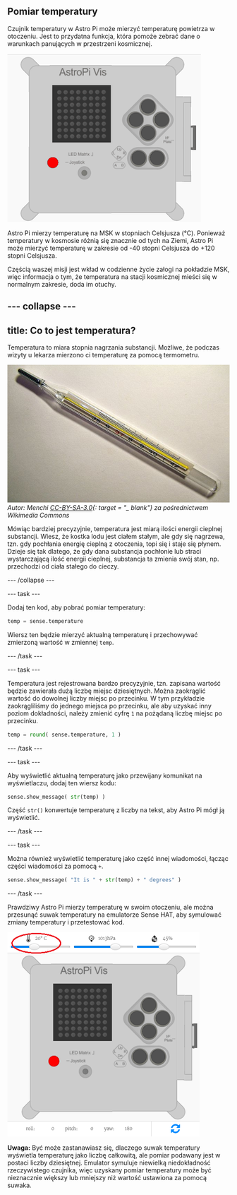 ## Pomiar temperatury

Czujnik temperatury w Astro Pi może mierzyć temperaturę powietrza w otoczeniu. Jest to przydatna funkcja, która pomoże zebrać dane o warunkach panujących w przestrzeni kosmicznej.

![Wiadomość o temperaturze](images/degrees-message.gif)

Astro Pi mierzy temperaturę na MSK w stopniach Celsjusza (&deg;C). Ponieważ temperatury w kosmosie różnią się znacznie od tych na Ziemi, Astro Pi może mierzyć temperaturę w zakresie od -40 stopni Celsjusza do +120 stopni Celsjusza.

Częścią waszej misji jest wkład w codzienne życie załogi na pokładzie MSK, więc informacja o tym, że temperatura na stacji kosmicznej mieści się w normalnym zakresie, doda im otuchy.

--- collapse ---
---
title: Co to jest temperatura?
---

Temperatura to miara stopnia nagrzania substancji. Możliwe, że podczas wizyty u lekarza mierzono ci temperaturę za pomocą termometru.

![Termometr](images/thermometer.JPG) *Autor: Menchi [CC-BY-SA-3.0](http://creativecommons.org/licenses/by-sa/3.0/){: target = "_ blank"} za pośrednictwem Wikimedia Commons*

Mówiąc bardziej precyzyjnie, temperatura jest miarą ilości energii cieplnej substancji. Wiesz, że kostka lodu jest ciałem stałym, ale gdy się nagrzewa, tzn. gdy pochłania energię cieplną z otoczenia, topi się i staje się płynem. Dzieje się tak dlatego, że gdy dana substancja pochłonie lub straci wystarczającą ilość energii cieplnej, substancja ta zmienia swój stan, np. przechodzi od ciała stałego do cieczy.

--- /collapse ---

--- task ---

Dodaj ten kod, aby pobrać pomiar temperatury:

```python
temp = sense.temperature
```

Wiersz ten będzie mierzyć aktualną temperaturę i przechowywać zmierzoną wartość w zmiennej `temp`.

--- /task ---

--- task ---

Temperatura jest rejestrowana bardzo precyzyjnie, tzn. zapisana wartość będzie zawierała dużą liczbę miejsc dziesiętnych. Można zaokrąglić wartość do dowolnej liczby miejsc po przecinku. W tym przykładzie zaokrągliliśmy do jednego miejsca po przecinku, ale aby uzyskać inny poziom dokładności, należy zmienić cyfrę `1` na pożądaną liczbę miejsc po przecinku.

```python
temp = round( sense.temperature, 1 )
```

--- /task ---

--- task ---

Aby wyświetlić aktualną temperaturę jako przewijany komunikat na wyświetlaczu, dodaj ten wiersz kodu:

```python
sense.show_message( str(temp) )
```

Część `str()` konwertuje temperaturę z liczby na tekst, aby Astro Pi mógł ją wyświetlić.

--- /task ---

--- task ---

Można również wyświetlić temperaturę jako część innej wiadomości, łącząc części wiadomości za pomocą `+`.

```python
sense.show_message( "It is " + str(temp) + " degrees" )
```

--- /task ---

Prawdziwy Astro Pi mierzy temperaturę w swoim otoczeniu, ale można przesunąć suwak temperatury na emulatorze Sense HAT, aby symulować zmiany temperatury i przetestować kod.

![Suwak temperatury](images/temperature-slider.png)

**Uwaga:** Być może zastanawiasz się, dlaczego suwak temperatury wyświetla temperaturę jako liczbę całkowitą, ale pomiar podawany jest w postaci liczby dziesiętnej. Emulator symuluje niewielką niedokładność rzeczywistego czujnika, więc uzyskany pomiar temperatury może być nieznacznie większy lub mniejszy niż wartość ustawiona za pomocą suwaka.